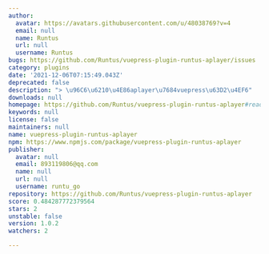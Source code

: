 ```yaml
---
author:
  avatar: https://avatars.githubusercontent.com/u/48038769?v=4
  email: null
  name: Runtus
  url: null
  username: Runtus
bugs: https://github.com/Runtus/vuepress-plugin-runtus-aplayer/issues
category: plugins
date: '2021-12-06T07:15:49.043Z'
deprecated: false
description: "> \u96C6\u6210\u4E86aplayer\u7684vuepress\u63D2\u4EF6"
downloads: null
homepage: https://github.com/Runtus/vuepress-plugin-runtus-aplayer#readme
keywords: null
license: false
maintainers: null
name: vuepress-plugin-runtus-aplayer
npm: https://www.npmjs.com/package/vuepress-plugin-runtus-aplayer
publisher:
  avatar: null
  email: 893119806@qq.com
  name: null
  url: null
  username: runtu_go
repository: https://github.com/Runtus/vuepress-plugin-runtus-aplayer
score: 0.484287772379564
stars: 2
unstable: false
version: 1.0.2
watchers: 2

---
```


